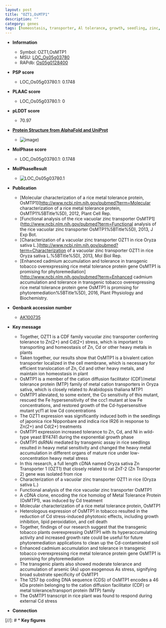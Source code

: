 ```yaml
---
layout: post
title: "OZT1,OsMTP1"
description: ""
category: genes
tags: [homeostasis, transporter, Al tolerance, growth, seedling, zinc, tolerance, cell death, stress, cadmium, growth rate]
---
```


* **Information**  
    + Symbol: OZT1,OsMTP1  
    + MSU: [LOC_Os05g03780](http://rice.plantbiology.msu.edu/cgi-bin/ORF_infopage.cgi?orf=LOC_Os05g03780)  
    + RAPdb: [Os05g0128400](http://rapdb.dna.affrc.go.jp/viewer/gbrowse_details/irgsp1?name=Os05g0128400)  

* **PSP score**  
    + LOC_Os05g03780.1: 0.1748 

* **PLAAC score**  
    + LOC_Os05g03780.1: 0 

* **pLDDT score**
    + 70.97

* **[Protein Structure from AlphaFold and UniProt](https://www.uniprot.org/uniprotkb/Q688R1/entry#structure)**
    + ![image](https://ricepsp.github.io/images/Q6/AF-Q688R1-F1.png))

* **MolPhase score**
    + LOC_Os05g03780.1: 0.1748

* **MolPhaseResult**
    + ![LOC_Os05g03780.1](https://ricepsp.github.io/pictures/LOC_Os05g/LOC_Os05g03780.1.png)

* **Publication**  
    + [Molecular characterization of a rice metal tolerance protein, OsMTP1](http://www.ncbi.nlm.nih.gov/pubmed?term=Molecular characterization of a rice metal tolerance protein, OsMTP1%5BTitle%5D), 2012, Plant Cell Rep.
    + [Functional analysis of the rice vacuolar zinc transporter OsMTP1](http://www.ncbi.nlm.nih.gov/pubmed?term=Functional analysis of the rice vacuolar zinc transporter OsMTP1%5BTitle%5D), 2013, J Exp Bot.
    + [Characterization of a vacuolar zinc transporter OZT1 in rice Oryza sativa L.](http://www.ncbi.nlm.nih.gov/pubmed?term=Characterization of a vacuolar zinc transporter OZT1 in rice Oryza sativa L.%5BTitle%5D), 2013, Mol Biol Rep.
    + [Enhanced cadmium accumulation and tolerance in transgenic tobacco overexpressing rice metal tolerance protein gene OsMTP1 is promising for phytoremediation](http://www.ncbi.nlm.nih.gov/pubmed?term=Enhanced cadmium accumulation and tolerance in transgenic tobacco overexpressing rice metal tolerance protein gene OsMTP1 is promising for phytoremediation%5BTitle%5D), 2016, Plant Physiology and Biochemistry.

* **Genbank accession number**  
    + [AK100735](http://www.ncbi.nlm.nih.gov/nuccore/AK100735)

* **Key message**  
    + Together, OZT1 is a CDF family vacuolar zinc transporter conferring tolerance to Zn(2+) and Cd(2+) stress, which is important to transporting and homeostasis of Zn, Cd or other heavy metals in plants
    + Taken together, our results show that OsMTP1 is a bivalent cation transporter localized in the cell membrane, which is necessary for efficient translocation of Zn, Cd and other heavy metals, and maintain ion homeostasis in plant
    + OsMTP1 is a member of the cation diffusion facilitator (CDF)/metal tolerance protein (MTP) family of metal cation transporters in Oryza sativa, which is closely related to Arabidopsis thaliana MTP1
    + OsMTP1 alleviated, to some extent, the Co sensitivity of this mutant, rescued the Fe hypersensitivity of the ccc1 mutant at low Fe concentrations, and restored growth of the Cd-hypersensitive mutant ycf1 at low Cd concentrations
    + The OZT1 expression was significantly induced both in the seedlings of japonica rice Nipponbare and indica rice IR26 in response to Zn(2+) and Cd(2+) treatments
    + OsMTP1 expression increased tolerance to Zn, Cd, and Ni in wild-type yeast BY4741 during the exponential growth phase
    + OsMTP1 dsRNAi mediated by transgenic assay in rice seedlings resulted in heavy metal sensitivity and changed the heavy metal accumulation in different organs of mature rice under low-concentration heavy metal stress
    + In this research, a full length cDNA named Oryza sativa Zn Transporter 1 (OZT1) that closely related to rat ZnT-2 (Zn Transporter 2) gene was isolated from rice
    + Characterization of a vacuolar zinc transporter OZT1 in rice (Oryza sativa L.)
    + Functional analysis of the rice vacuolar zinc transporter OsMTP1
    + A cDNA clone, encoding the rice homolog of Metal Tolerance Protein (OsMTP1), was induced by Cd treatment
    + Molecular characterization of a rice metal tolerance protein, OsMTP1
    + Heterologous expression of OsMTP1 in tobacco resulted in the reduction of Cd stress-induced phytotoxic effects, including growth inhibition, lipid peroxidation, and cell death
    + Together, findings of our research suggest that the transgenic tobacco plants overexpressing OsMTP1 with its hyperaccumulating activity and increased growth rate could be useful for future phytoremediation applications to clean up the Cd-contaminated soil
    + Enhanced cadmium accumulation and tolerance in transgenic tobacco overexpressing rice metal tolerance protein gene OsMTP1 is promising for phytoremediation
    + The transgenic plants also showed moderate tolerance and accumulation of arsenic (As) upon exogenous As stress, signifying broad substrate specificity of OsMTP1
    + The 1257 bp coding DNA sequence (CDS) of OsMTP1 encodes a 46 kDa protein belonging to the cation diffusion facilitator (CDF) or metal tolerance/transport protein (MTP) family
    + The OsMTP1 transcript in rice plant was found to respond during external Cd stress

* **Connection**  

[//]: # * **Key figures**  


